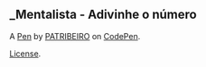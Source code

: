 _Mentalista - Adivinhe o número
-------------------------------


A [Pen](https://codepen.io/PatRibeiro/pen/BaPMZBR) by [PATRIBEIRO](https://codepen.io/PatRibeiro) on [CodePen](https://codepen.io).

[License](https://codepen.io/license/pen/BaPMZBR).